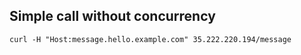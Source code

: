 ## Simple call without concurrency


```shell script
curl -H "Host:message.hello.example.com" 35.222.220.194/message
```
